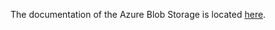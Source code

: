 The documentation of the Azure Blob Storage is located [here](../../website/docs/admin-guide/infrastructure/storage/azure-blob-storage.md).
